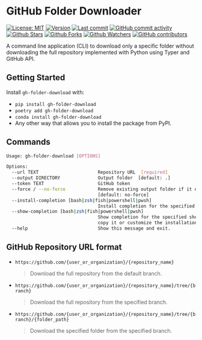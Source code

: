 # GitHub Folder Downloader

[![License: MIT](https://img.shields.io/badge/License-MIT-green.svg)](https://opensource.org/licenses/MIT)
[![Version](https://img.shields.io/pypi/v/gh-folder-download?color=%2334D058&label=Version)](https://pypi.org/project/gh-folder-download)
[![Last commit](https://img.shields.io/github/last-commit/leynier/gh-folder-download.svg?style=flat)](https://github.com/leynier/gh-folder-download/commits)
[![GitHub commit activity](https://img.shields.io/github/commit-activity/m/leynier/gh-folder-download)](https://github.com/leynier/gh-folder-download/commits)
[![Github Stars](https://img.shields.io/github/stars/leynier/gh-folder-download?style=flat&logo=github)](https://github.com/leynier/gh-folder-download/stargazers)
[![Github Forks](https://img.shields.io/github/forks/leynier/gh-folder-download?style=flat&logo=github)](https://github.com/leynier/gh-folder-download/network/members)
[![Github Watchers](https://img.shields.io/github/watchers/leynier/gh-folder-download?style=flat&logo=github)](https://github.com/leynier/gh-folder-download)
[![GitHub contributors](https://img.shields.io/github/contributors/leynier/gh-folder-download)](https://github.com/leynier/gh-folder-download/graphs/contributors)

A command line application (CLI) to download only a specific folder without downloading the full repository implemented with Python using Typer and GitHub API.

## Getting Started

Install `gh-folder-download` with:

- `pip install gh-folder-download`
- `poetry add gh-folder-download`
- `conda install gh-folder-download`
- Any other way that allows you to install the package from PyPI.

## Commands

```bash
Usage: gh-folder-download [OPTIONS]

Options:
  --url TEXT                      Repository URL  [required]
  --output DIRECTORY              Output folder  [default: .]
  --token TEXT                    GitHub token
  --force / --no-force            Remove existing output folder if it exists
                                  [default: no-force]
  --install-completion [bash|zsh|fish|powershell|pwsh]
                                  Install completion for the specified shell.
  --show-completion [bash|zsh|fish|powershell|pwsh]
                                  Show completion for the specified shell, to
                                  copy it or customize the installation.
  --help                          Show this message and exit.
```

## GitHub Repository URL format

- `https://github.com/{user_or_organization}/{repository_name}`
  > Download the full repository from the default branch.
- `https://github.com/{user_or_organization}/{repository_name}/tree/{branch}`
  > Download the full repository from the specified branch.
- `https://github.com/{user_or_organization}/{repository_name}/tree/{branch}/{folder_path}`
  > Download the specified folder from the specified branch.
